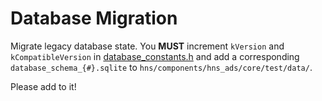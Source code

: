 # Database Migration

Migrate legacy database state. You **MUST** increment `kVersion` and `kCompatibleVersion` in [database_constants.h](../../legacy_migration/database/database_constants.h) and add a corresponding `database_schema_{#}.sqlite` to `hns/components/hns_ads/core/test/data/`.

Please add to it!
